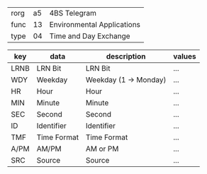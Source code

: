
|    |   |   |
| -- | - | - |
| rorg | a5 | 4BS Telegram |
| func | 13 | Environmental Applications |
| type | 04 | Time and Day Exchange |

| key | data | description | values |
| --- | --- | --- | --- |
  | LRNB | LRN Bit | LRN Bit | ... | 
| WDY | Weekday | Weekday (1 -> Monday) | ... | 
| HR | Hour | Hour | ... | 
| MIN | Minute | Minute | ... | 
| SEC | Second | Second | ... | 
| ID | Identifier | Identifier | ... | 
| TMF | Time Format | Time Format | ... | 
| A/PM | AM/PM | AM or PM | ... | 
| SRC | Source | Source | ... | 

  